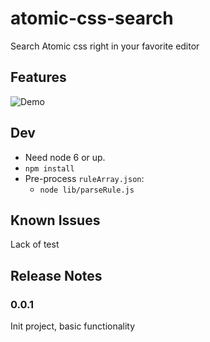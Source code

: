 # atomic-css-search

Search Atomic css right in your favorite editor

## Features

![Demo](https://i.imgur.com/8NPTVnW.gif)

## Dev

* Need node 6 or up.
* `npm install`
* Pre-process `ruleArray.json`:
    * `node lib/parseRule.js`


## Known Issues

Lack of test

## Release Notes

### 0.0.1

Init project, basic functionality
